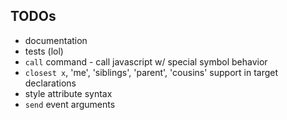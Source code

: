 
## TODOs

* documentation
* tests (lol)
* `call` command - call javascript w/ special symbol behavior
* `closest x`, 'me', 'siblings', 'parent', 'cousins' support in target declarations
* style attribute syntax
* `send` event arguments